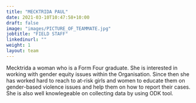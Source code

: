 ```yaml
---
title: "MECKTRIDA PAUL"
date: 2021-03-10T10:47:58+10:00
draft: false
image: "images/PICTURE_OF_TEAMMATE.jpg"
jobtitle: "FIELD STAFF"
linkedinurl: ""
weight: 1
layout: team
---
```


Mecktrida a woman who is a Form Four graduate. She is interested in working with gender equity issues within the Organisation. Since then she has worked hard to reach to at-risk girls and women to educate them on gender-based violence issues and help them on how to report their cases. She is also well knowlegeable on collecting data by using ODK tool.  
